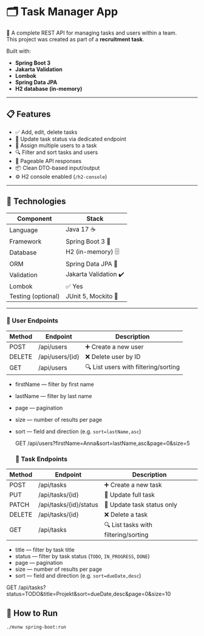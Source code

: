 # 🗂️ Task Manager App

🎯 A complete REST API for managing tasks and users within a team.  
This project was created as part of a **recruitment task**.

Built with:
- **Spring Boot 3**
- **Jakarta Validation**
- **Lombok**
- **Spring Data JPA**
- **H2 database (in-memory)**

---

## 📋 Features

- ✅ Add, edit, delete tasks
- 🔁 Update task status via dedicated endpoint
- 👥 Assign multiple users to a task
- 🔍 Filter and sort tasks and users
- 🧾 Pageable API responses
- 📦 Clean DTO-based input/output
- ⚙️ H2 console enabled (`/h2-console`)

---

## 📂 Technologies

| Component        | Stack              |
|------------------|--------------------|
| Language         | Java 17 ☕         |
| Framework        | Spring Boot 3 🚀  |
| Database         | H2 (in-memory) 🗄️ |
| ORM              | Spring Data JPA 🔗 |
| Validation       | Jakarta Validation ✔️ |
| Lombok           | ✅ Yes             |
| Testing (optional) | JUnit 5, Mockito 🧪 |

---
### 👤 User Endpoints

| Method  | Endpoint           | Description                          |
|---------|--------------------|--------------------------------------|
| POST    | /api/users         | ➕ Create a new user                 |
| DELETE  | /api/users/{id}    | ❌ Delete user by ID                |
| GET     | /api/users         | 🔍 List users with filtering/sorting |

- firstName — filter by first name
- lastName — filter by last name
- page — pagination
- size — number of results per page
- sort — field and direction (e.g. `sort=lastName,asc`)

  GET /api/users?firstName=Anna&sort=lastName,asc&page=0&size=5

  ### 📌 Task Endpoints

| Method  | Endpoint                    | Description                               |
|---------|-----------------------------|-------------------------------------------|
| POST    | /api/tasks                 | ➕ Create a new task                       |
| PUT     | /api/tasks/{id}            | 📝 Update full task                       |
| PATCH   | /api/tasks/{id}/status     | 🔁 Update task status only                |
| DELETE  | /api/tasks/{id}            | ❌ Delete a task                           |
| GET     | /api/tasks                 | 🔍 List tasks with filtering/sorting      |

- title — filter by task title
- status — filter by task status (`TODO`, `IN_PROGRESS`, `DONE`)
- page — pagination
- size — number of results per page
- sort — field and direction (e.g. `sort=dueDate,desc`)

 GET /api/tasks?status=TODO&title=Projekt&sort=dueDate,desc&page=0&size=10
## 🚀 How to Run

```bash
./mvnw spring-boot:run


